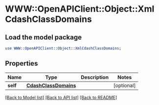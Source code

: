 # WWW::OpenAPIClient::Object::XmlCdashClassDomains

## Load the model package
```perl
use WWW::OpenAPIClient::Object::XmlCdashClassDomains;
```

## Properties
Name | Type | Description | Notes
------------ | ------------- | ------------- | -------------
**self** | [**CdashClassDomains**](CdashClassDomains.md) |  | [optional] 

[[Back to Model list]](../README.md#documentation-for-models) [[Back to API list]](../README.md#documentation-for-api-endpoints) [[Back to README]](../README.md)


